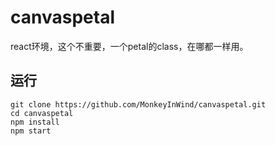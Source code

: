 # canvaspetal

react环境，这个不重要，一个petal的class，在哪都一样用。

## 运行
```
git clone https://github.com/MonkeyInWind/canvaspetal.git
cd canvaspetal
npm install
npm start
```
